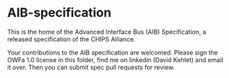 # AIB-specification

This is the home of the Advanced Interface Bus (AIB) Specification, a released specification of the CHIPS Alliance.

Your contributions to the AIB specification are welcomed. Please sign the OWFa 1.0 license in this folder, find me on linkedin (David Kehlet) and email it over.  Then you can submit spec pull requests for review.
